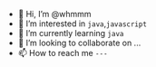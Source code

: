 - 👋 Hi, I’m @whmmm
- 👀 I’m interested in `java`,`javascript`
- 🌱 I’m currently learning `java`
- 💞️ I’m looking to collaborate on ...
- 📫 How to reach me `---`

<!---
whmmm/whmmm is a ✨ special ✨ repository because its `README.md` (this file) appears on your GitHub profile.
You can click the Preview link to take a look at your changes.
--->
